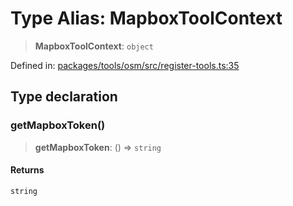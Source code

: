 # Type Alias: MapboxToolContext

> **MapboxToolContext**: `object`

Defined in: [packages/tools/osm/src/register-tools.ts:35](https://github.com/GeoDaCenter/openassistant/blob/bf312b357cb340f1f76fa8b62441fb39bcbce0ce/packages/tools/osm/src/register-tools.ts#L35)

## Type declaration

### getMapboxToken()

> **getMapboxToken**: () => `string`

#### Returns

`string`
